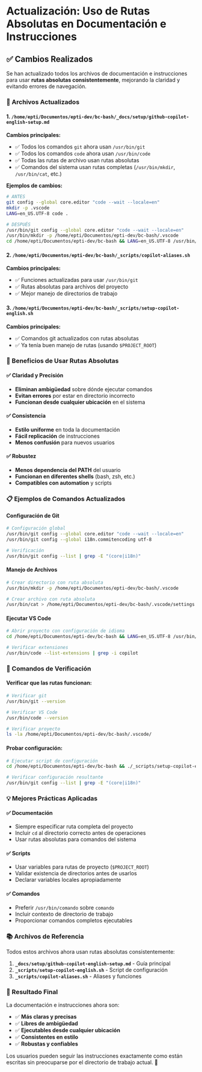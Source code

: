 # Actualización: Uso de Rutas Absolutas en Documentación e Instrucciones

## ✅ Cambios Realizados

Se han actualizado todos los archivos de documentación e instrucciones para usar **rutas absolutas consistentemente**, mejorando la claridad y evitando errores de navegación.

### 📁 Archivos Actualizados

#### 1. `/home/epti/Documentos/epti-dev/bc-bash/_docs/setup/github-copilot-english-setup.md`

**Cambios principales:**

- ✅ Todos los comandos `git` ahora usan `/usr/bin/git`
- ✅ Todos los comandos `code` ahora usan `/usr/bin/code`
- ✅ Todas las rutas de archivo usan rutas absolutas
- ✅ Comandos del sistema usan rutas completas (`/usr/bin/mkdir`, `/usr/bin/cat`, etc.)

**Ejemplos de cambios:**

```bash
# ANTES
git config --global core.editor "code --wait --locale=en"
mkdir -p .vscode
LANG=en_US.UTF-8 code .

# DESPUÉS
/usr/bin/git config --global core.editor "code --wait --locale=en"
/usr/bin/mkdir -p /home/epti/Documentos/epti-dev/bc-bash/.vscode
cd /home/epti/Documentos/epti-dev/bc-bash && LANG=en_US.UTF-8 /usr/bin/code .
```

#### 2. `/home/epti/Documentos/epti-dev/bc-bash/_scripts/copilot-aliases.sh`

**Cambios principales:**

- ✅ Funciones actualizadas para usar `/usr/bin/git`
- ✅ Rutas absolutas para archivos del proyecto
- ✅ Mejor manejo de directorios de trabajo

#### 3. `/home/epti/Documentos/epti-dev/bc-bash/_scripts/setup-copilot-english.sh`

**Cambios principales:**

- ✅ Comandos git actualizados con rutas absolutas
- ✅ Ya tenía buen manejo de rutas (usando `$PROJECT_ROOT`)

### 🎯 Beneficios de Usar Rutas Absolutas

#### ✅ **Claridad y Precisión**

- **Eliminan ambigüedad** sobre dónde ejecutar comandos
- **Evitan errores** por estar en directorio incorrecto
- **Funcionan desde cualquier ubicación** en el sistema

#### ✅ **Consistencia**

- **Estilo uniforme** en toda la documentación
- **Fácil replicación** de instrucciones
- **Menos confusión** para nuevos usuarios

#### ✅ **Robustez**

- **Menos dependencia del PATH** del usuario
- **Funcionan en diferentes shells** (bash, zsh, etc.)
- **Compatibles con automation** y scripts

### 📋 Ejemplos de Comandos Actualizados

#### Configuración de Git

```bash
# Configuración global
/usr/bin/git config --global core.editor "code --wait --locale=en"
/usr/bin/git config --global i18n.commitencoding utf-8

# Verificación
/usr/bin/git config --list | grep -E "(core|i18n)"
```

#### Manejo de Archivos

```bash
# Crear directorio con ruta absoluta
/usr/bin/mkdir -p /home/epti/Documentos/epti-dev/bc-bash/.vscode

# Crear archivo con ruta absoluta
/usr/bin/cat > /home/epti/Documentos/epti-dev/bc-bash/.vscode/settings.json << 'EOF'
```

#### Ejecutar VS Code

```bash
# Abrir proyecto con configuración de idioma
cd /home/epti/Documentos/epti-dev/bc-bash && LANG=en_US.UTF-8 /usr/bin/code .

# Verificar extensiones
/usr/bin/code --list-extensions | grep -i copilot
```

### 🔧 Comandos de Verificación

#### Verificar que las rutas funcionan:

```bash
# Verificar git
/usr/bin/git --version

# Verificar VS Code
/usr/bin/code --version

# Verificar proyecto
ls -la /home/epti/Documentos/epti-dev/bc-bash/.vscode/
```

#### Probar configuración:

```bash
# Ejecutar script de configuración
cd /home/epti/Documentos/epti-dev/bc-bash && ./_scripts/setup-copilot-english.sh

# Verificar configuración resultante
/usr/bin/git config --list | grep -E "(core|i18n)"
```

### 💡 Mejores Prácticas Aplicadas

#### ✅ **Documentación**

- Siempre especificar ruta completa del proyecto
- Incluir `cd` al directorio correcto antes de operaciones
- Usar rutas absolutas para comandos del sistema

#### ✅ **Scripts**

- Usar variables para rutas de proyecto (`$PROJECT_ROOT`)
- Validar existencia de directorios antes de usarlos
- Declarar variables locales apropiadamente

#### ✅ **Comandos**

- Preferir `/usr/bin/comando` sobre `comando`
- Incluir contexto de directorio de trabajo
- Proporcionar comandos completos ejecutables

### 📚 Archivos de Referencia

Todos estos archivos ahora usan rutas absolutas consistentemente:

1. **`_docs/setup/github-copilot-english-setup.md`** - Guía principal
2. **`_scripts/setup-copilot-english.sh`** - Script de configuración
3. **`_scripts/copilot-aliases.sh`** - Aliases y funciones

### 🚀 Resultado Final

La documentación e instrucciones ahora son:

- ✅ **Más claras y precisas**
- ✅ **Libres de ambigüedad**
- ✅ **Ejecutables desde cualquier ubicación**
- ✅ **Consistentes en estilo**
- ✅ **Robustas y confiables**

Los usuarios pueden seguir las instrucciones exactamente como están escritas sin preocuparse por el directorio de trabajo actual. 🎯
